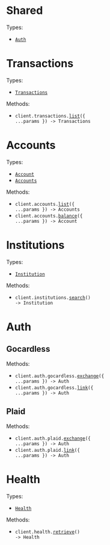 # Shared

Types:

- <code><a href="./src/resources/shared.ts">Auth</a></code>

# Transactions

Types:

- <code><a href="./src/resources/transactions.ts">Transactions</a></code>

Methods:

- <code title="get /transactions">client.transactions.<a href="./src/resources/transactions.ts">list</a>({ ...params }) -> Transactions</code>

# Accounts

Types:

- <code><a href="./src/resources/accounts.ts">Account</a></code>
- <code><a href="./src/resources/accounts.ts">Accounts</a></code>

Methods:

- <code title="get /accounts">client.accounts.<a href="./src/resources/accounts.ts">list</a>({ ...params }) -> Accounts</code>
- <code title="get /accounts/balance">client.accounts.<a href="./src/resources/accounts.ts">balance</a>({ ...params }) -> Account</code>

# Institutions

Types:

- <code><a href="./src/resources/institutions.ts">Institution</a></code>

Methods:

- <code title="get /institutions/search">client.institutions.<a href="./src/resources/institutions.ts">search</a>() -> Institution</code>

# Auth

## Gocardless

Methods:

- <code title="post /auth/gocardless/exchange">client.auth.gocardless.<a href="./src/resources/auth/gocardless.ts">exchange</a>({ ...params }) -> Auth</code>
- <code title="post /auth/gocardless/link">client.auth.gocardless.<a href="./src/resources/auth/gocardless.ts">link</a>({ ...params }) -> Auth</code>

## Plaid

Methods:

- <code title="post /auth/plaid/exchange">client.auth.plaid.<a href="./src/resources/auth/plaid.ts">exchange</a>({ ...params }) -> Auth</code>
- <code title="post /auth/plaid/link">client.auth.plaid.<a href="./src/resources/auth/plaid.ts">link</a>({ ...params }) -> Auth</code>

# Health

Types:

- <code><a href="./src/resources/health.ts">Health</a></code>

Methods:

- <code title="get /health">client.health.<a href="./src/resources/health.ts">retrieve</a>() -> Health</code>

